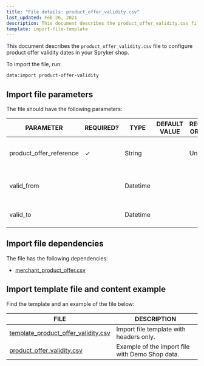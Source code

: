 ```yaml
---
title: "File details: product_offer_validity.csv"
last_updated: Feb 26, 2021
description: This document describes the product_offer_validity.csv file to configure  product offer validity dates in your Spryker shop.
template: import-file-template
---
```


This document describes the `product_offer_validity.csv` file to configure product offer validity dates in your Spryker shop.

To import the file, run:

```bash
data:import product-offer-validity
```

## Import file parameters

The file should have the following parameters:

| PARAMETER | REQUIRED? | TYPE | DEFAULT VALUE | REQUIREMENTS OR COMMENTS | DESCRIPTION |
| ---------- | ---------- | ------- | ------------- | ------------------ | ------------- |
| product_offer_reference | &check;             | String   |                   | Unique                       | Identifier of the [merchant product offer](/docs/marketplace/user/features/{{site.version}}/marketplace-product-offer-feature-overview.html) in the system. |
| valid_from              |               | Datetime |                   |                              | Date and time from which the offer is active.                |
| valid_to                |               | Datetime |                   |                              | Date and time till which the offer is active.                |

## Import file dependencies

The file has the following dependencies:

- [merchant_product_offer.csv](/docs/marketplace/dev/data-import/{{site.version}}/file-details-merchant-product-offer.csv.html)

## Import template file and content example

Find the template and an example of the file below:

| FILE  | DESCRIPTION    |
| ------------------------------- | ----------------------- |
| [template_product_offer_validity.csv](https://spryker.s3.eu-central-1.amazonaws.com/docs/Developer+Guide/Back-End/Data+Manipulation/Data+Ingestion/Data+Import/Data+Import+Categories/Marketplace+setup/template_product_offer_validity.csv) | Import file template with headers only.         |
| [product_offer_validity.csv](https://spryker.s3.eu-central-1.amazonaws.com/docs/Developer+Guide/Back-End/Data+Manipulation/Data+Ingestion/Data+Import/Data+Import+Categories/Marketplace+setup/product_offer_validity.csv) | Example of the import file with Demo Shop data. |
